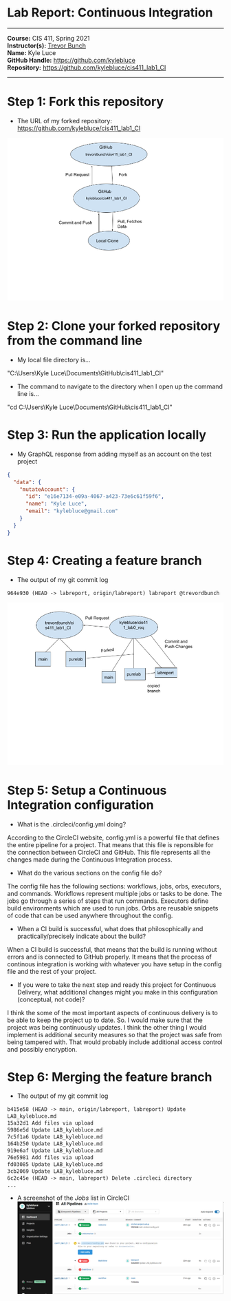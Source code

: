 # Lab Report: Continuous Integration
___
**Course:** CIS 411, Spring 2021  
**Instructor(s):** [Trevor Bunch](https://github.com/trevordbunch)  
**Name:** Kyle Luce  
**GitHub Handle:** https://github.com/kylebluce  
**Repository:** https://github.com/kylebluce/cis411_lab1_CI  
___

# Step 1: Fork this repository
- The URL of my forked repository: https://github.com/kylebluce/cis411_lab1_CI

![ForkedRepoDiagram](/assets/cis411lab1drawing1.png)

# Step 2: Clone your forked repository from the command line  
- My local file directory is...

"C:\Users\Kyle Luce\Documents\GitHub\cis411_lab1_CI"    

- The command to navigate to the directory when I open up the command line is... 

"cd C:\Users\Kyle Luce\Documents\GitHub\cis411_lab1_CI"    

# Step 3: Run the application locally
- My GraphQL response from adding myself as an account on the test project
``` json
{
  "data": {
    "mutateAccount": {
      "id": "e16e7134-e09a-4067-a423-73e6c61f59f6",
      "name": "Kyle Luce",
      "email": "kylebluce@gmail.com"
    }
  }
}
```

# Step 4: Creating a feature branch
- The output of my git commit log
```
964e930 (HEAD -> labreport, origin/labreport) labreport @trevordbunch
```
![FeatureBranchDiagram](/assets/cis411lab1drawing2.png)

# Step 5: Setup a Continuous Integration configuration
- What is the .circleci/config.yml doing?  

According to the CircleCI website, config.yml is a powerful file that defines the entire pipeline for a project. That means that this file is reponsible for the connection between CircleCI and GitHub. This file represents all the changes made during the Continuous Integration process.

- What do the various sections on the config file do? 

The config file has the following sections: workflows, jobs, orbs, executors, and commands. Workflows represent multiple jobs or tasks to be done. The jobs go through a series of steps that run commands. Executors define build environments which are used to run jobs. Orbs are reusable snippets of code that can be used anywhere throughout the config.
   
- When a CI build is successful, what does that philosophically and practically/precisely indicate about the build?  

When a CI build is successful, that means that the build is running without errors and is connected to GitHub properly. It means that the process of continous integration is working with whatever you have setup in the config file and the rest of your project.

- If you were to take the next step and ready this project for Continuous Delivery, what additional changes might you make in this configuration (conceptual, not code)?  

I think the some of the most important aspects of continuous delivery is to be able to keep the project up to date. So. I would make sure that the project was being continuously updates. I think the other thing I would implement is additional security measures so that the project was safe from being tampered with. That would probably include additional access control and possibly encryption.
   

# Step 6: Merging the feature branch
* The output of my git commit log
```
b415e58 (HEAD -> main, origin/labreport, labreport) Update LAB_kylebluce.md
15a32d1 Add files via upload
5986e5d Update LAB_kylebluce.md
7c5f1a6 Update LAB_kylebluce.md
164b250 Update LAB_kylebluce.md
919e6af Update LAB_kylebluce.md
76e5981 Add files via upload
fd03085 Update LAB_kylebluce.md
3cb2069 Update LAB_kylebluce.md
6c2c45e (HEAD -> main, labreport) Delete .circleci directory
...
```

* A screenshot of the _Jobs_ list in CircleCI
![CircleCI Jobs](/assets/cis411CIJobs.PNG)
